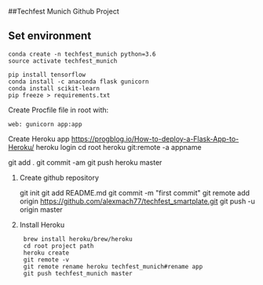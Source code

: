 ##Techfest Munich Github Project

## Set environment

```
conda create -n techfest_munich python=3.6
source activate techfest_munich
```

```
pip install tensorflow
conda install -c anaconda flask gunicorn
conda install scikit-learn
pip freeze > requirements.txt

```
Create Procfile file in root with:

	web: gunicorn app:app

Create Heroku app
https://progblog.io/How-to-deploy-a-Flask-App-to-Heroku/
heroku login
cd root
heroku git:remote -a appname

git add .
git commit -am 
git push heroku master

1. Create github repository

	git init
	git add README.md
	git commit -m "first commit"
	git remote add origin https://github.com/alexmach77/techfest_smartplate.git
	git push -u origin master

2. Install Heroku

		brew install heroku/brew/heroku
		cd root project path
		heroku create
		git remote -v
		git remote rename heroku techfest_munich#rename app
		git push techfest_munich master
